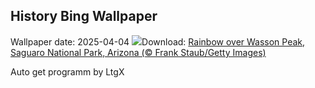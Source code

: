 ## History Bing Wallpaper
Wallpaper date: 2025-04-04
![](https://www.bing.com/th?id=OHR.SaguaroRainbow_EN-US3149462337_UHD.jpg&w=1000)Download: [Rainbow over Wasson Peak, Saguaro National Park, Arizona (© Frank Staub/Getty Images)](https://www.bing.com/th?id=OHR.SaguaroRainbow_EN-US3149462337_UHD.jpg)

Auto get programm by LtgX
